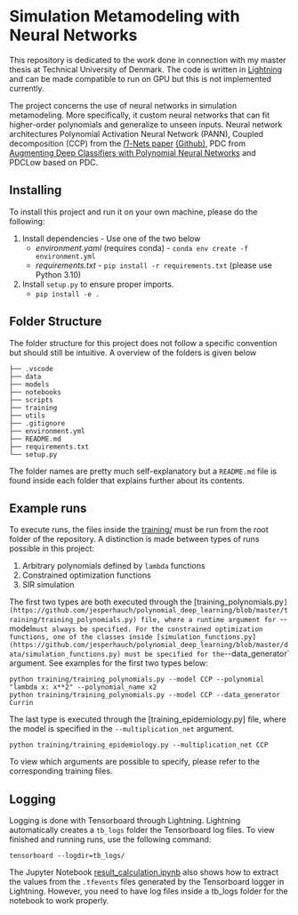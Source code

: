 # Simulation Metamodeling with Neural Networks
This repository is dedicated to the work done in connection with my master thesis at Technical University of Denmark. The code is written in [Lightning](https://lightning.ai/docs/pytorch/latest/) and can be made compatible to run on GPU but this is not implemented currently.

The project concerns the use of neural networks in simulation metamodeling. More specifically, it custom neural networks that can fit higher-order polynomials and generalize to unseen inputs. Neural network architectures Polynomial Activation Neural Network (PANN), Coupled decomposition (CCP) from the [$\Pi$-Nets paper](https://arxiv.org/abs/2006.13026) [(Github)](https://github.com/grigorisg9gr/polynomial_nets), PDC from [Augmenting Deep Classifiers with Polynomial Neural Networks](https://arxiv.org/pdf/2104.07916.pdf) and PDCLow based on PDC.

## Installing
To install this project and run it on your own machine, please do the following:
1. Install dependencies - Use one of the two below
    - *environment.yaml* (requires conda) - `conda env create -f environment.yml`
    - *requirements.txt* - `pip install -r requirements.txt` (please use Python 3.10)
2. Install `setup.py` to ensure proper imports.
    - `pip install -e .`

## Folder Structure
The folder structure for this project does not follow a specific convention but should still be intuitive. A overview of the folders is given below
```
├── .vscode
├── data
├── models
├── notebooks
├── scripts
├── training
├── utils
├── .gitignore
├── environment.yml
├── README.md
├── requirements.txt
└── setup.py
```

The folder names are pretty much self-explanatory but a `README.md` file is found inside each folder that explains further about its contents.

## Example runs
To execute runs, the files inside the [training/](https://github.com/jesperhauch/polynomial_deep_learning/tree/master/training) must be run from the root folder of the repository. A distinction is made between types of runs possible in this project:
1. Arbitrary polynomials defined by `lambda` functions
2. Constrained optimization functions 
3. SIR simulation

The first two types are both executed through the [training_polynomials.py`](https://github.com/jesperhauch/polynomial_deep_learning/blob/master/training/training_polynomials.py) file, where a runtime argument for `--model` must always be specified. For the constrained optimization functions, one of the classes inside [simulation_functions.py](https://github.com/jesperhauch/polynomial_deep_learning/blob/master/data/simulation_functions.py) must be specified for the `--data_generator` argument. See examples for the first two types below:
```
python training/training_polynomials.py --model CCP --polynomial "lambda x: x**2" --polynomial_name x2
python training/training_polynomials.py --model CCP --data_generator Currin
```

The last type is executed through the [training_epidemiology.py] file, where the model is specified in the `--multiplication_net` argument.
```
python training/training_epidemiology.py --multiplication_net CCP
```

To view which arguments are possible to specify, please refer to the corresponding training files.

## Logging
Logging is done with Tensorboard through Lightning. Lightning automatically creates a `tb_logs` folder the Tensorboard log files. To view finished and running runs, use the following command:
```
tensorboard --logdir=tb_logs/
```

The Jupyter Notebook [result_calculation.ipynb](https://github.com/jesperhauch/polynomial_deep_learning/blob/master/notebooks/result_calculation.ipynb) also shows how to extract the values from the `.tfevents` files generated by the Tensorboard logger in Lightning. However, you need to have log files inside a tb_logs folder for the notebook to work properly.